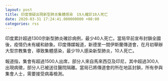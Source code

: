 ```yaml
---
layout: post
title: 印度懷疑出現新型肺炎集體感染　19人確診10人死亡
date: 2020-03-31 17:24:41.000000000 +08:00
categories: rss
---
```


印度累計超過1300宗新型肺炎確診病例，最少40人死亡。當局早前宣布封鎖全國後，疫情仍未有緩和跡象。印度傳媒報道，新德里一間伊斯蘭傳道會，在月初舉辦大型宗教集會，導致集體感染，最少19人感染新型肺炎，10人死亡。

報道指，集會有超過1500人出席，部分人來自馬來西亞及印尼，其中超過300人出現病徵，部分人已被送往醫院隔離。當局已將傳道會的所在地區封鎖，所有參與集會人士，需要接受病毒檢測。

